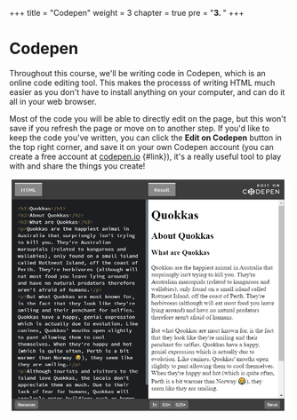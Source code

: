 +++
title = "Codepen"
weight = 3
chapter = true
pre = "<b>3. </b>"
+++

# Codepen

Throughout this course, we'll be writing code in Codepen, which is an online code editing tool. This makes the processs of writing HTML much easier as you don't have to install anything on your computer, and can do it all in your web browser.

Most of the code you will be able to directly edit on the page, but this won't save if you refresh the page or move on to another step. If you'd like to keep the code you've written, you can click the **Edit on Codepen** button in the top right corner, and save it on your own Codepen account (you can create a free account at [codepen.io](https://codepen.io) {#link}), it's a really useful tool to play with and share the things you create!

![](images/codepen_screenshot.png)